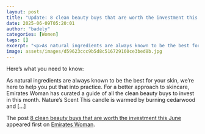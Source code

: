 ```yaml
---
layout: post
title: "Update: 8 clean beauty buys that are worth the investment this June"
date: 2025-06-09T05:20:01
author: "badely"
categories: [Women]
tags: []
excerpt: "<p>As natural ingredients are always known to be the best for your skin, we’re here to help you put that into practice. For a better approach to skinc"
image: assets/images/d59623ccc9b5d8c516729160ce3bed8b.jpg
---
```


Here’s what you need to know: <p>As natural ingredients are always known to be the best for your skin, we’re here to help you put that into practice. For a better approach to skincare, Emirates Woman has curated a guide of all the clean beauty buys to invest in this month. Nature’s Scent This candle is warmed by burning cedarwood and [&#8230;]</p>
<p>The post <a href="https://emirateswoman.com/8-clean-beauty-buys-that-are-worth-the-investment-this-june/" rel="nofollow">8 clean beauty buys that are worth the investment this June</a> appeared first on <a href="https://emirateswoman.com" rel="nofollow">Emirates Woman</a>.</p>

